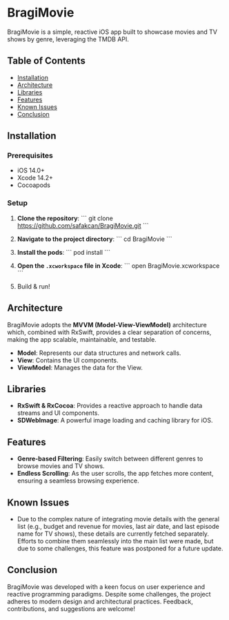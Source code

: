 # BragiMovie

BragiMovie is a simple, reactive iOS app built to showcase movies and TV shows by genre, leveraging the TMDB API.

## Table of Contents
- [Installation](#installation)
- [Architecture](#architecture)
- [Libraries](#libraries)
- [Features](#features)
- [Known Issues](#known-issues)
- [Conclusion](#conclusion)

## Installation

### Prerequisites

- iOS 14.0+
- Xcode 14.2+
- Cocoapods

### Setup

1. **Clone the repository**:
\```
git clone https://github.com/safakcan/BragiMovie.git
\```

2. **Navigate to the project directory**:
\```
cd BragiMovie
\```

3. **Install the pods**:
\```
pod install
\```

4. **Open the `.xcworkspace` file in Xcode**:
\```
open BragiMovie.xcworkspace
\```

5. Build & run!

## Architecture

BragiMovie adopts the **MVVM (Model-View-ViewModel)** architecture which, combined with RxSwift, provides a clear separation of concerns, making the app scalable, maintainable, and testable.

- **Model**: Represents our data structures and network calls.
- **View**: Contains the UI components.
- **ViewModel**: Manages the data for the View.

## Libraries

- **RxSwift & RxCocoa**: Provides a reactive approach to handle data streams and UI components.
- **SDWebImage**: A powerful image loading and caching library for iOS.

## Features

- **Genre-based Filtering**: Easily switch between different genres to browse movies and TV shows.
- **Endless Scrolling**: As the user scrolls, the app fetches more content, ensuring a seamless browsing experience.

## Known Issues

- Due to the complex nature of integrating movie details with the general list (e.g., budget and revenue for movies, last air date, and last episode name for TV shows), these details are currently fetched separately. Efforts to combine them seamlessly into the main list were made, but due to some challenges, this feature was postponed for a future update.

## Conclusion

BragiMovie was developed with a keen focus on user experience and reactive programming paradigms. Despite some challenges, the project adheres to modern design and architectural practices. Feedback, contributions, and suggestions are welcome!


